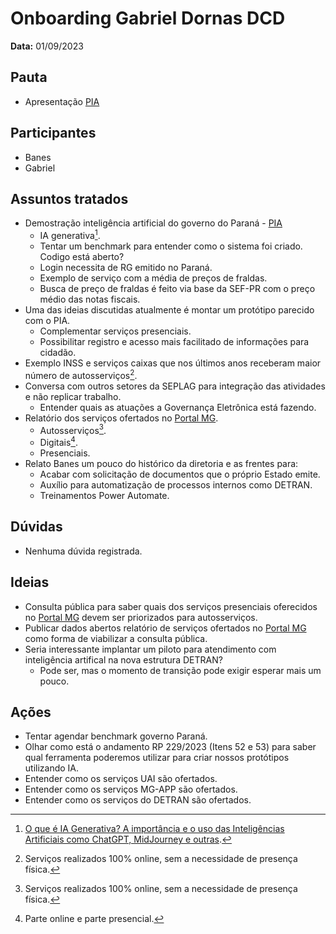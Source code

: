 # Onboarding Gabriel Dornas DCD

**Data:** 01/09/2023

## Pauta
- Apresentação [PIA](https://pia.paas.pr.gov.br/)

## Participantes
- Banes
- Gabriel

## Assuntos tratados
- Demostração inteligência artificial do governo do Paraná - [PIA](https://pia.paas.pr.gov.br/)
    - IA generativa[^1].
    - Tentar um benchmark para entender como o sistema foi criado. Codigo está aberto?
    - Login necessita de RG emitido no Paraná.
    - Exemplo de serviço com a média de preços de fraldas.
    - Busca de preço de fraldas é feito via base da SEF-PR com o preço médio das notas fiscais.
- Uma das ideias discutidas atualmente é montar um protótipo parecido com o PIA.
    - Complementar serviços presenciais.
    - Possibilitar registro e acesso mais facilitado de informações para cidadão.
- Exemplo INSS e serviços caixas que nos últimos anos receberam maior número de autosserviços[^2].
- Conversa com outros setores da SEPLAG para integração das atividades e não replicar trabalho.
    - Entender quais as atuações a Governança Eletrônica está fazendo.
- Relatório dos serviços ofertados no [Portal MG](https://www.mg.gov.br/).
    - Autosserviços[^2].
    - Digitais[^3].
    - Presenciais.
- Relato Banes um pouco do histórico da diretoria e as frentes para:
    - Acabar com solicitação de documentos que o próprio Estado emite.
    - Auxílio para automatização de processos internos como DETRAN.
    - Treinamentos Power Automate.

## Dúvidas
- Nenhuma dúvida registrada.

## Ideias
- Consulta pública para saber quais dos serviços presenciais oferecidos no [Portal MG](https://www.mg.gov.br/) devem ser priorizados para autosserviços.
- Publicar dados abertos relatório de serviços ofertados no [Portal MG](https://www.mg.gov.br/) como forma de viabilizar a consulta pública.
- Seria interessante implantar um piloto para atendimento com inteligência artifical na nova estrutura DETRAN?
    - Pode ser, mas o momento de transição pode exigir esperar mais um pouco.

## Ações
- Tentar agendar benchmark governo Paraná.
- Olhar como está o andamento RP 229/2023 (Itens 52 e 53) para saber qual ferramenta poderemos utilizar para criar nossos protótipos utilizando IA.
- Entender como os serviços UAI são ofertados.
- Entender como os serviços MG-APP são ofertados.
- Entender como os serviços do DETRAN são ofertados.

[^1]: [O que é IA Generativa? A importância e o uso das Inteligências Artificiais como ChatGPT, MidJourney e outras](https://site.alura.com.br/artigos/inteligencia-artificial-ia-generativa-chatgpt-gpt-midjourney).
[^2]: Serviços realizados 100% online, sem a necessidade de presença física.
[^3]: Parte online e parte presencial.
